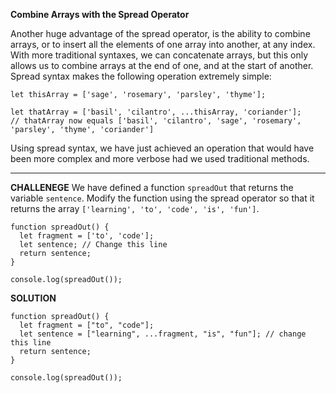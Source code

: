 **Combine Arrays with the Spread Operator**


Another huge advantage of the spread operator, is the ability to combine arrays, or to insert all the elements of one array into another, at any index. With more traditional syntaxes, we can concatenate arrays, but this only allows us to combine arrays at the end of one, and at the start of another. Spread syntax makes the following operation extremely simple:

```
let thisArray = ['sage', 'rosemary', 'parsley', 'thyme'];

let thatArray = ['basil', 'cilantro', ...thisArray, 'coriander'];
// thatArray now equals ['basil', 'cilantro', 'sage', 'rosemary', 'parsley', 'thyme', 'coriander']
```

Using spread syntax, we have just achieved an operation that would have been more complex and more verbose had we used traditional methods.

---------------------

**CHALLENEGE**
We have defined a function `spreadOut` that returns the variable `sentence`. Modify the function using the spread operator so that it returns the array `['learning', 'to', 'code', 'is', 'fun']`.

```
function spreadOut() {
  let fragment = ['to', 'code'];
  let sentence; // Change this line
  return sentence;
}

console.log(spreadOut());

```

**SOLUTION**

```
function spreadOut() {
  let fragment = ["to", "code"];
  let sentence = ["learning", ...fragment, "is", "fun"]; // change this line
  return sentence;
}

console.log(spreadOut());

```
